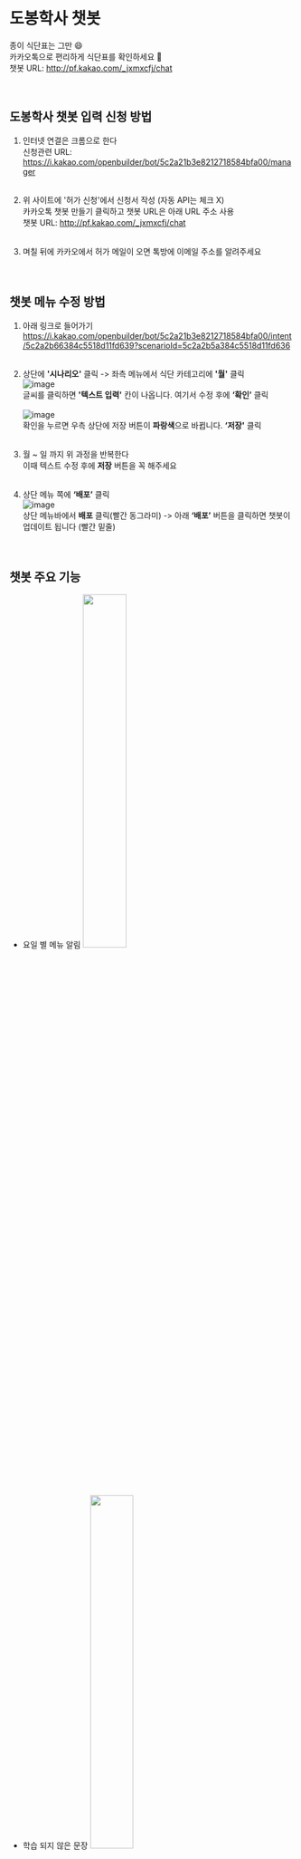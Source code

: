 # 도봉학사 챗봇
종이 식단표는 그만  :smile:<br/>
카카오톡으로 편리하게 식단표를 확인하세요  :yellow_heart:<br/>
챗봇 URL: http://pf.kakao.com/_jxmxcfj/chat 

<br/>

## 도봉학사 챗봇 입력 신청 방법
1. 인터넷 연결은 크롬으로 한다<br/>
신청관련 URL: https://i.kakao.com/openbuilder/bot/5c2a21b3e8212718584bfa00/manager<br/><br/>

2. 위 사이트에 '허가 신청'에서 신청서 작성 (자동 API는 체크 X)<br/>
카카오톡 챗봇 만들기 클릭하고 챗봇 URL은 아래 URL 주소 사용<br/>
챗봇 URL: http://pf.kakao.com/_jxmxcfj/chat<br/><br/>

3. 며칠 뒤에 카카오에서 허가 메일이 오면 톡방에 이메일 주소를 알려주세요<br/><br/><br/>

## 챗봇 메뉴 수정 방법
1. 아래 링크로 들어가기<br/>
https://i.kakao.com/openbuilder/bot/5c2a21b3e8212718584bfa00/intent/5c2a2b66384c5518d11fd639?scenarioId=5c2a2b5a384c5518d11fd636<br/><br/>

2. 상단에 **'시나리오'** 클릭 -> 좌측 메뉴에서 식단 카테고리에 **'월'** 클릭<br/>
![image](https://user-images.githubusercontent.com/45943080/103911496-75750d80-5149-11eb-9b3a-93c9a5d6d93e.png)<br/>
글씨를 클릭하면 **'텍스트 입력'** 칸이 나옵니다. 여기서 수정 후에 **‘확인’** 클릭<br/><br/>
![image](https://user-images.githubusercontent.com/45943080/103910354-15319c00-5148-11eb-81af-a7e1929a1740.png)<br/>
확인을 누르면 우측 상단에 저장 버튼이 **파랑색**으로 바뀝니다. **‘저장'** 클릭<br/><br/>

3. 월 ~ 일 까지 위 과정을 반복한다<br/>
이때 텍스트 수정 후에 **저장** 버튼을 꼭 해주세요<br/><br/>

4. 상단 메뉴 쪽에 **‘배포’** 클릭<br/>
![image](https://user-images.githubusercontent.com/45943080/103910632-68a3ea00-5148-11eb-8081-10723ad88756.png)<br/>
상단 메뉴바에서 **배포** 클릭(빨간 동그라미) -> 아래 **‘배포’** 버튼을 클릭하면 챗봇이 업데이트 됩니다 (빨간 밑줄)<br/><br/><br/>

## 챗봇 주요 기능
- 요일 별 메뉴 알림
<img src="https://user-images.githubusercontent.com/45943080/103915142-29789780-514e-11eb-8682-de1674e1aff4.jpg" width="40%" height="40%"><br/><br/>

- 학습 되지 않은 문장
<img src="https://user-images.githubusercontent.com/45943080/103914615-714aef00-514d-11eb-97db-4bf24c968fc1.jpg" width="40%" height="40%"><br/><br/>

- 없는 기능 알림
<img src="https://user-images.githubusercontent.com/45943080/103914796-b40cc700-514d-11eb-88db-db18c2c753f3.jpg" width="40%" height="40%"><br/><br/>

- 공지사항 클릭 및 공지 입력
<img src="https://user-images.githubusercontent.com/45943080/103914646-8031a180-514d-11eb-8c2b-10a1ecd0c220.jpg" width="40%" height="40%"><br/><br/>

- 챗봇, 식당, 학사 공지사항 알림
<img src="https://user-images.githubusercontent.com/45943080/103914728-9d667000-514d-11eb-8512-75ca0d2f7296.jpg" width="40%" height="40%">
<img src="https://user-images.githubusercontent.com/45943080/103914721-9a6b7f80-514d-11eb-8e56-ebff533d0eef.jpg" width="40%" height="40%">
<img src="https://user-images.githubusercontent.com/45943080/103914724-9c354300-514d-11eb-8956-0a4922ddca57.jpg" width="40%" height="40%"><br/><br/>

- 번호, 식당번호, 행정실, 식당 이용 시간 알림 
<img src="https://user-images.githubusercontent.com/45943080/103914871-c8e95a80-514d-11eb-9c3e-6c492bdb36df.jpg" width="40%" height="40%">
<img src="https://user-images.githubusercontent.com/45943080/103914921-d9013a00-514d-11eb-8380-ea35fb6a5c07.jpg" width="40%" height="40%"><br/><br/>

